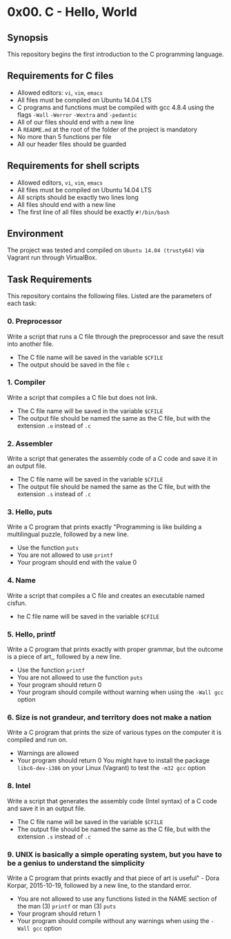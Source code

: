 # 0x00. C - Hello, World

## Synopsis
This repository begins the first introduction to the C programming language.

## Requirements for C files
* Allowed editors: `vi`, `vim`, `emacs`
* All files must be compiled on Ubuntu 14.04 LTS
* C programs and functions must be compiled with gcc 4.8.4 using the flags `-Wall` `-Werror` `-Wextra` and `-pedantic`
* All of our files should end with a new line
* A `README.md` at the root of the folder of the project is mandatory
* No more than 5 functions per file
* All our header files should be guarded

## Requirements for shell scripts
* Allowed editors, `vi`, `vim`, `emacs`
* All files must be compiled on Ubuntu 14.04 LTS
* All scripts should be exactly two lines long
* All files should end with a new line
* The first line of all files should be exactly `#!/bin/bash`

## Environment
The project was tested and compiled on `Ubuntu 14.04 (trusty64)` via Vagrant run through VirtualBox.


## Task Requirements
This repository contains the following files. Listed are the parameters of each task:

### 0. Preprocessor

Write a script that runs a C file through the preprocessor and save the result into another file.

* The C file name will be saved in the variable `$CFILE`
* The output should be saved in the file `c`

### 1. Compiler

Write a script that compiles a C file but does not link.

* The C file name will be saved in the variable `$CFILE`
* The output file should be named the same as the C file, but with the extension `.o` instead of `.c`

### 2. Assembler

Write a script that generates the assembly code of a C code and save it in an output file.

* The C file name will be saved in the variable `$CFILE`
* The output file should be named the same as the C file, but with the extension `.s` instead of `.c`

### 3. Hello, puts

Write a C program that prints exactly "Programming is like building a multilingual puzzle, followed by a new line.

* Use the function `puts`
* You are not allowed to use `printf`
* Your program should end with the value 0

### 4. Name

Write a script that compiles a C file and creates an executable named cisfun.

* he C file name will be saved in the variable `$CFILE`

### 5. Hello, printf

Write a C program that prints exactly with proper grammar, but the outcome is a piece of art,, followed by a new line.

* Use the function `printf`
* You are not allowed to use the function `puts`
* Your program should return 0
* Your program should compile without warning when using the `-Wall gcc` option

### 6. Size is not grandeur, and territory does not make a nation

Write a C program that prints the size of various types on the computer it is compiled and run on.

* Warnings are allowed
* Your program should return 0
You might have to install the package `libc6-dev-i386` on your Linux (Vagrant) to test the `-m32 gcc` option

### 8. Intel

Write a script that generates the assembly code (Intel syntax) of a C code and save it in an output file.

* The C file name will be saved in the variable `$CFILE`
* The output file should be named the same as the C file, but with the extension `.s` instead of `.c`

### 9. UNIX is basically a simple operating system, but you have to be a genius to understand the simplicity

Write a C program that prints exactly and that piece of art is useful" - Dora Korpar, 2015-10-19, followed by a new line, to the standard error.

* You are not allowed to use any functions listed in the NAME section of the man (3) `printf` or man (3) `puts`
* Your program should return 1
* Your program should compile without any warnings when using the `-Wall gcc` option